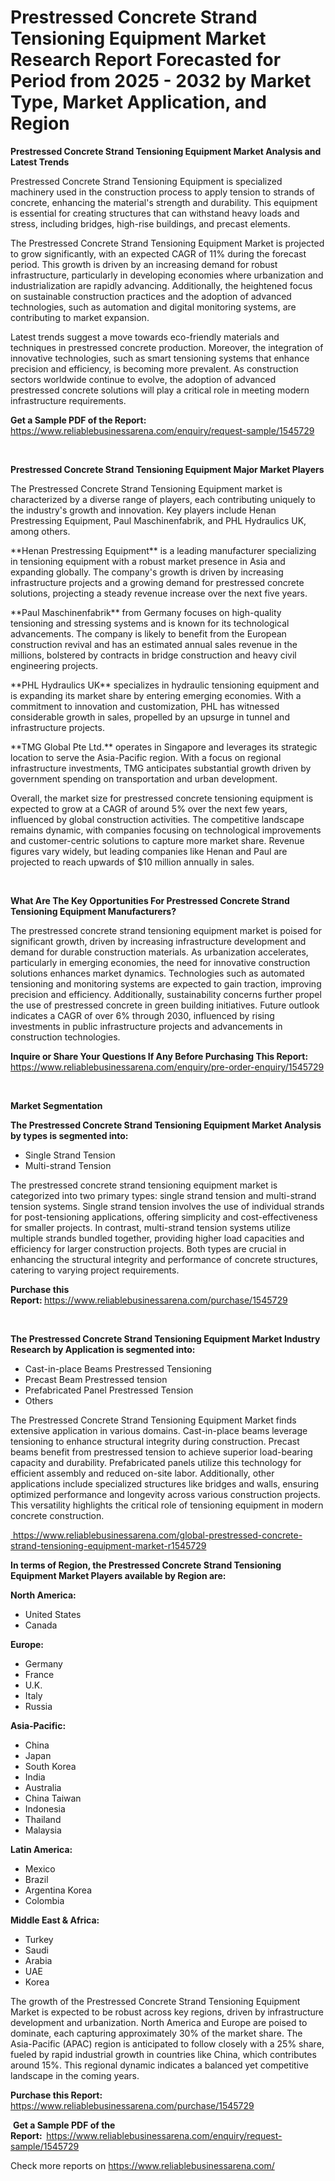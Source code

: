 <p><h1>Prestressed Concrete Strand Tensioning Equipment Market Research Report Forecasted for Period from 2025 -  2032 by Market Type, Market Application, and Region</h1></p><p><strong>Prestressed Concrete Strand Tensioning Equipment Market Analysis and Latest Trends</strong></p>
<p><p>Prestressed Concrete Strand Tensioning Equipment is specialized machinery used in the construction process to apply tension to strands of concrete, enhancing the material's strength and durability. This equipment is essential for creating structures that can withstand heavy loads and stress, including bridges, high-rise buildings, and precast elements.</p><p>The Prestressed Concrete Strand Tensioning Equipment Market is projected to grow significantly, with an expected CAGR of 11% during the forecast period. This growth is driven by an increasing demand for robust infrastructure, particularly in developing economies where urbanization and industrialization are rapidly advancing. Additionally, the heightened focus on sustainable construction practices and the adoption of advanced technologies, such as automation and digital monitoring systems, are contributing to market expansion. </p><p>Latest trends suggest a move towards eco-friendly materials and techniques in prestressed concrete production. Moreover, the integration of innovative technologies, such as smart tensioning systems that enhance precision and efficiency, is becoming more prevalent. As construction sectors worldwide continue to evolve, the adoption of advanced prestressed concrete solutions will play a critical role in meeting modern infrastructure requirements.</p></p>
<p><strong>Get a Sample PDF of the Report:&nbsp;</strong> <a href="https://www.reliablebusinessarena.com/enquiry/request-sample/1545729?utm_campaign=2820&utm_medium=2&utm_source=Github&utm_content=ia&utm_term=27022025&utm_id=prestressed-concrete-strand-tensioning-equipment">https://www.reliablebusinessarena.com/enquiry/request-sample/1545729</a></p>
<p>&nbsp;</p>
<p><strong>Prestressed Concrete Strand Tensioning Equipment Major Market Players</strong></p>
<p><p>The Prestressed Concrete Strand Tensioning Equipment market is characterized by a diverse range of players, each contributing uniquely to the industry's growth and innovation. Key players include Henan Prestressing Equipment, Paul Maschinenfabrik, and PHL Hydraulics UK, among others.</p><p>**Henan Prestressing Equipment** is a leading manufacturer specializing in tensioning equipment with a robust market presence in Asia and expanding globally. The company's growth is driven by increasing infrastructure projects and a growing demand for prestressed concrete solutions, projecting a steady revenue increase over the next five years.</p><p>**Paul Maschinenfabrik** from Germany focuses on high-quality tensioning and stressing systems and is known for its technological advancements. The company is likely to benefit from the European construction revival and has an estimated annual sales revenue in the millions, bolstered by contracts in bridge construction and heavy civil engineering projects.</p><p>**PHL Hydraulics UK** specializes in hydraulic tensioning equipment and is expanding its market share by entering emerging economies. With a commitment to innovation and customization, PHL has witnessed considerable growth in sales, propelled by an upsurge in tunnel and infrastructure projects.</p><p>**TMG Global Pte Ltd.** operates in Singapore and leverages its strategic location to serve the Asia-Pacific region. With a focus on regional infrastructure investments, TMG anticipates substantial growth driven by government spending on transportation and urban development.</p><p>Overall, the market size for prestressed concrete tensioning equipment is expected to grow at a CAGR of around 5% over the next few years, influenced by global construction activities. The competitive landscape remains dynamic, with companies focusing on technological improvements and customer-centric solutions to capture more market share. Revenue figures vary widely, but leading companies like Henan and Paul are projected to reach upwards of $10 million annually in sales.</p></p>
<p>&nbsp;</p>
<p><strong>What Are The Key Opportunities For Prestressed Concrete Strand Tensioning Equipment Manufacturers?</strong></p>
<p><p>The prestressed concrete strand tensioning equipment market is poised for significant growth, driven by increasing infrastructure development and demand for durable construction materials. As urbanization accelerates, particularly in emerging economies, the need for innovative construction solutions enhances market dynamics. Technologies such as automated tensioning and monitoring systems are expected to gain traction, improving precision and efficiency. Additionally, sustainability concerns further propel the use of prestressed concrete in green building initiatives. Future outlook indicates a CAGR of over 6% through 2030, influenced by rising investments in public infrastructure projects and advancements in construction technologies.</p></p>
<p><strong>Inquire or Share Your Questions If Any Before Purchasing This Report:</strong> <a href="https://www.reliablebusinessarena.com/enquiry/pre-order-enquiry/1545729?utm_campaign=2820&utm_medium=2&utm_source=Github&utm_content=ia&utm_term=27022025&utm_id=prestressed-concrete-strand-tensioning-equipment">https://www.reliablebusinessarena.com/enquiry/pre-order-enquiry/1545729</a></p>
<p>&nbsp;</p>
<p><strong>Market Segmentation</strong></p>
<p><strong>The Prestressed Concrete Strand Tensioning Equipment Market Analysis by types is segmented into:</strong></p>
<p><ul><li>Single Strand Tension</li><li>Multi-strand Tension</li></ul></p>
<p><p>The prestressed concrete strand tensioning equipment market is categorized into two primary types: single strand tension and multi-strand tension systems. Single strand tension involves the use of individual strands for post-tensioning applications, offering simplicity and cost-effectiveness for smaller projects. In contrast, multi-strand tension systems utilize multiple strands bundled together, providing higher load capacities and efficiency for larger construction projects. Both types are crucial in enhancing the structural integrity and performance of concrete structures, catering to varying project requirements.</p></p>
<p><strong>Purchase this Report:&nbsp;</strong><a href="https://www.reliablebusinessarena.com/purchase/1545729?utm_campaign=2820&utm_medium=2&utm_source=Github&utm_content=ia&utm_term=27022025&utm_id=prestressed-concrete-strand-tensioning-equipment">https://www.reliablebusinessarena.com/purchase/1545729</a></p>
<p>&nbsp;</p>
<p><strong>The Prestressed Concrete Strand Tensioning Equipment Market Industry Research by Application is segmented into:</strong></p>
<p><ul><li>Cast-in-place Beams Prestressed Tensioning</li><li>Precast Beam Prestressed tension</li><li>Prefabricated Panel Prestressed Tension</li><li>Others</li></ul></p>
<p><p>The Prestressed Concrete Strand Tensioning Equipment Market finds extensive application in various domains. Cast-in-place beams leverage tensioning to enhance structural integrity during construction. Precast beams benefit from prestressed tension to achieve superior load-bearing capacity and durability. Prefabricated panels utilize this technology for efficient assembly and reduced on-site labor. Additionally, other applications include specialized structures like bridges and walls, ensuring optimized performance and longevity across various construction projects. This versatility highlights the critical role of tensioning equipment in modern concrete construction.</p></p>
<p><a href="https://www.reliablebusinessarena.com/global-prestressed-concrete-strand-tensioning-equipment-market-r1545729?utm_campaign=2820&utm_medium=2&utm_source=Github&utm_content=ia&utm_term=27022025&utm_id=prestressed-concrete-strand-tensioning-equipment">&nbsp;https://www.reliablebusinessarena.com/global-prestressed-concrete-strand-tensioning-equipment-market-r1545729</a></p>
<p><strong>In terms of Region, the Prestressed Concrete Strand Tensioning Equipment Market Players available by Region are:</strong></p>
<p>
    <p> <strong> North America: </strong>
        <ul>
            <li>United States</li>
            <li>Canada</li>
        </ul>
        </p> 
    <p> <strong> Europe: </strong>
        <ul>
            <li>Germany</li>
            <li>France</li>
            <li>U.K.</li>
            <li>Italy</li>
            <li>Russia</li>
        </ul>
        </p> 
    <p> <strong> Asia-Pacific: </strong>
        <ul>
            <li>China</li>
            <li>Japan</li>
            <li>South Korea</li>
            <li>India</li>
            <li>Australia</li>
            <li>China Taiwan</li>
            <li>Indonesia</li>
            <li>Thailand</li>
            <li>Malaysia</li>
        </ul>
        </p> 
    <p> <strong> Latin America: </strong>
        <ul>
            <li>Mexico</li>
            <li>Brazil</li>
            <li>Argentina Korea</li>
            <li>Colombia</li>
        </ul>
        </p> 
    <p> <strong> Middle East & Africa: </strong>
        <ul>
            <li>Turkey</li>
            <li>Saudi</li>
            <li>Arabia</li>
            <li>UAE</li>
            <li>Korea</li>
        </ul>
    </p>
    </p>
<p><p>The growth of the Prestressed Concrete Strand Tensioning Equipment Market is expected to be robust across key regions, driven by infrastructure development and urbanization. North America and Europe are poised to dominate, each capturing approximately 30% of the market share. The Asia-Pacific (APAC) region is anticipated to follow closely with a 25% share, fueled by rapid industrial growth in countries like China, which contributes around 15%. This regional dynamic indicates a balanced yet competitive landscape in the coming years.</p></p>
<p><strong>Purchase this Report: </strong><a href="https://www.reliablebusinessarena.com/purchase/1545729?utm_campaign=2820&utm_medium=2&utm_source=Github&utm_content=ia&utm_term=27022025&utm_id=prestressed-concrete-strand-tensioning-equipment">https://www.reliablebusinessarena.com/purchase/1545729</a></p>
<p>&nbsp;<strong>Get a Sample PDF of the Report:&nbsp;&nbsp;</strong><a href="https://www.reliablebusinessarena.com/enquiry/request-sample/1545729?utm_campaign=2820&utm_medium=2&utm_source=Github&utm_content=ia&utm_term=27022025&utm_id=prestressed-concrete-strand-tensioning-equipment">https://www.reliablebusinessarena.com/enquiry/request-sample/1545729</a></p>
<p><strong></strong></p>
<p>Check more reports on <a href="https://www.reliablebusinessarena.com/?utm_campaign=2820&utm_medium=2&utm_source=Github&utm_content=ia&utm_term=27022025&utm_id=prestressed-concrete-strand-tensioning-equipment">https://www.reliablebusinessarena.com/</a></p>